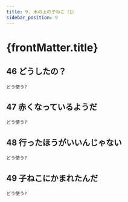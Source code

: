 ```yaml
---
title: 9. 木の上の子ねこ（1）
sidebar_position: 9
---
```


# {frontMatter.title}
## 46 どうした<span class="text--primary">の</span>？
`どう使う?`
## 47 赤くなっている<span class="text--primary">ようだ</span>
`どう使う?`
## 48 行ったほうがいい<span class="text--primary">んじゃない</span>
`どう使う?`
## 49 子ねこに<span class="text--primary">かまれた</span>んだ
`どう使う?`
